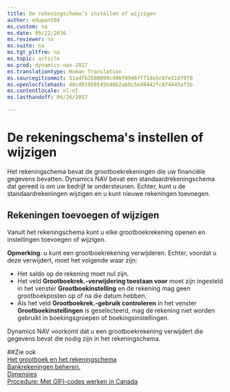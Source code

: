 ```yaml
---
title: De rekeningschema's instellen of wijzigen
author: edupont04
ms.custom: na
ms.date: 09/22/2016
ms.reviewer: na
ms.suite: na
ms.tgt_pltfrm: na
ms.topic: article
ms.prod: dynamics-nav-2017
ms.translationtype: Human Translation
ms.sourcegitcommit: 51adfb3588099c496f0946ff71da5c6fe518f070
ms.openlocfilehash: 48cd91958545b40b2ab0c5e48442fc874845af5b
ms.contentlocale: nl-nl
ms.lasthandoff: 06/26/2017

---
```


# <a name="set-up-or-change-the-chart-of-accounts"></a>De rekeningschema's instellen of wijzigen
Het rekeningschema bevat de grootboekrekeningen die uw financiële gegevens bevatten. Dynamics NAV bevat een standaardrekeningschema dat gereed is om uw bedrijf te ondersteunen.
Echter, kunt u de standaardrekeningen wijzigen en u kunt nieuwe rekeningen toevoegen.  

## <a name="adding-or-changing-accounts"></a>Rekeningen toevoegen of wijzigen
Vanuit het rekeningschema kunt u elke grootboekrekening openen en instellingen toevoegen of wijzigen.

**Opmerking**: u kunt een grootboekrekening verwijderen. Echter, voordat u deze verwijdert, moet het volgende waar zijn:  
- Het saldo op de rekening moet nul zijn.  
- Het veld **Grootboekrek.-verwijdering toestaan voor** moet zijn ingesteld in het venster **Grootboekinstelling** en de rekening mag geen grootboekposten op of na die datum hebben.  
- Als het veld **Grootboekrek.-gebruik controleren** in het venster **Grootboekinstellingen** is geselecteerd, mag de rekening niet worden gebruikt in boekingsgroepen of boekingsinstellingen.  

Dynamics NAV voorkomt dat u een grootboekrekening verwijdert die gegevens bevat die nodig zijn in het rekeningschema.  

##<a name="see-also"></a>Zie ook  
[Het grootboek en het rekeningschema](finance-setup-general-ledger.md)  
[Bankrekeningen beheren.](bank-manage-bank-accounts.md)  
[Dimensies](finance-setup-dimensions.md)  
[Procedure: Met GIFI-codes werken in Canada](ca-finance-setup-work-GiFI-codes.md)

